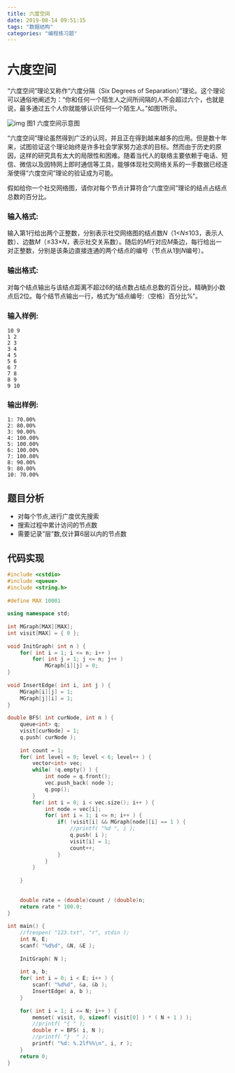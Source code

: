 ```yaml
---
title: 六度空间
date: 2019-08-14 09:51:15
tags: "数据结构"
categories: "编程练习题"
---
```


# 六度空间

“六度空间”理论又称作“六度分隔（Six Degrees of Separation）”理论。这个理论可以通俗地阐述为：“你和任何一个陌生人之间所间隔的人不会超过六个，也就是说，最多通过五个人你就能够认识任何一个陌生人。”如图1所示。

![img](https://images.ptausercontent.com/35)
图1 六度空间示意图

“六度空间”理论虽然得到广泛的认同，并且正在得到越来越多的应用。但是数十年来，试图验证这个理论始终是许多社会学家努力追求的目标。然而由于历史的原因，这样的研究具有太大的局限性和困难。随着当代人的联络主要依赖于电话、短信、微信以及因特网上即时通信等工具，能够体现社交网络关系的一手数据已经逐渐使得“六度空间”理论的验证成为可能。

假如给你一个社交网络图，请你对每个节点计算符合“六度空间”理论的结点占结点总数的百分比。

### 输入格式:

输入第1行给出两个正整数，分别表示社交网络图的结点数*N*（1<*N*≤103，表示人数）、边数*M*（≤33×*N*，表示社交关系数）。随后的*M*行对应*M*条边，每行给出一对正整数，分别是该条边直接连通的两个结点的编号（节点从1到*N*编号）。

### 输出格式:

对每个结点输出与该结点距离不超过6的结点数占结点总数的百分比，精确到小数点后2位。每个结节点输出一行，格式为“结点编号:（空格）百分比%”。

### 输入样例:

```in
10 9
1 2
2 3
3 4
4 5
5 6
6 7
7 8
8 9
9 10
```

### 输出样例:

```out
1: 70.00%
2: 80.00%
3: 90.00%
4: 100.00%
5: 100.00%
6: 100.00%
7: 100.00%
8: 90.00%
9: 80.00%
10: 70.00%
```

## 题目分析

- 对每个节点,进行广度优先搜索
- 搜索过程中累计访问的节点数
- 需要记录”层”数,仅计算6层以内的节点数

## 代码实现

```c++
#include <cstdio>
#include <queue>
#include <string.h>
 
#define MAX 10001
 
using namespace std;
 
int MGraph[MAX][MAX];
int visit[MAX] = { 0 };
 
void InitGraph( int n ) {
    for( int i = 1; i <= n; i++ )
        for( int j = 1; j <= n; j++ )
            MGraph[i][j] = 0;
}
 
void InsertEdge( int i, int j ) {
    MGraph[i][j] = 1;
    MGraph[j][i] = 1;
}
 
double BFS( int curNode, int n ) {
    queue<int> q;
    visit[curNode] = 1;
    q.push( curNode );
 
    int count = 1;
    for( int level = 0; level < 6; level++ ) {
        vector<int> vec;
        while( !q.empty() ) {
            int node = q.front();
            vec.push_back( node );
            q.pop();
        }
        for( int i = 0; i < vec.size(); i++ ) {
            int node = vec[i];
            for( int i = 1; i <= n; i++ ) {
                if( !visit[i] && MGraph[node][i] == 1 ) {
                    //printf( "%d ", i );
                    q.push( i );
                    visit[i] = 1;
                    count++;
                }
            }
        }
 
    }
 
 
    double rate = (double)count / (double)n;
    return rate * 100.0;
}
 
int main() {
    //freopen( "123.txt", "r", stdin );
    int N, E;
    scanf( "%d%d", &N, &E );
 
    InitGraph( N );
 
    int a, b;
    for( int i = 0; i < E; i++ ) {
        scanf( "%d%d", &a, &b );
        InsertEdge( a, b );
    }
 
    for( int i = 1; i <= N; i++ ) {
        memset( visit, 0, sizeof( visit[0] ) * ( N + 1 ) );
        //printf( "{ " );
        double r = BFS( i, N );
        //printf( "}  " );
        printf( "%d: %.2lf%%\n", i, r );
    }
    return 0;
}
```